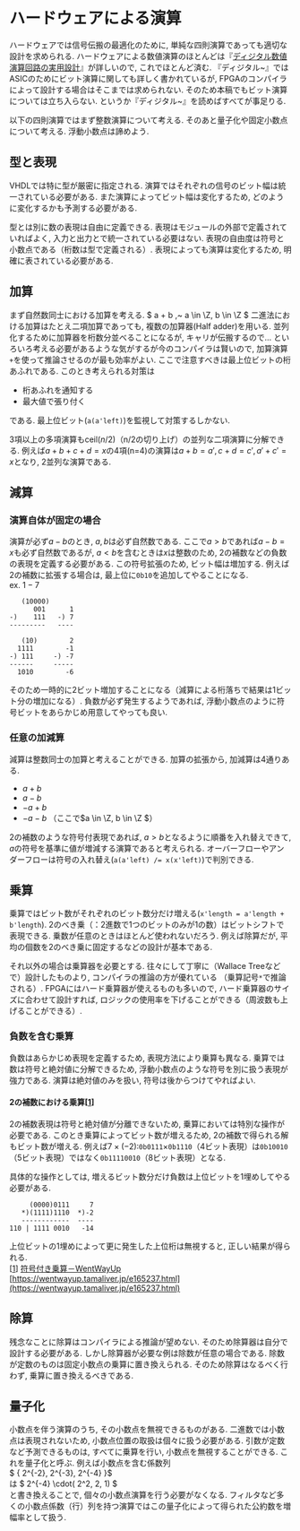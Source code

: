 # ハードウェアによる演算

ハードウェアでは信号伝搬の最適化のために, 単純な四則演算であっても適切な設計を求められる.
ハードウェアによる数値演算のほとんどは『[ディジタル数値演算回路の実用設計](https://books.google.co.jp/books/about/%E3%83%87%E3%82%A3%E3%82%B8%E3%82%BF%E3%83%AB%E6%95%B0%E5%80%A4%E6%BC%94%E7%AE%97%E5%9B%9E%E8%B7%AF%E3%81%AE%E5%AE%9F.html?id=q5tpGQAACAAJ&source=kp_book_description&redir_esc=y)』が詳しいので, これでほとんど済む.
『ディジタル~』ではASICのためにビット演算に関しても詳しく書かれているが, FPGAのコンパイラによって設計する場合はそこまでは求められない.
そのため本稿でもビット演算については立ち入らない.
というか『ディジタル~』を読めばすべてが事足りる.

以下の四則演算ではまず整数演算について考える.
そのあと量子化や固定小数点について考える.
浮動小数点は諦めよう.

## 型と表現

VHDLでは特に型が厳密に指定される.
演算ではそれぞれの信号のビット幅は統一されている必要がある.
また演算によってビット幅は変化するため, どのように変化するかも予測する必要がある.

型とは別に数の表現は自由に定義できる.
表現はモジュールの外部で定義されていればよく, 入力と出力とで統一されている必要はない.
表現の自由度は符号と小数点である（桁数は型で定義される）.
表現によっても演算は変化するため, 明確に表されている必要がある.

## 加算  

まず自然数同士における加算を考える.
$ a + b ,~ a \in \Z, b \in \Z $
二進法における加算はたとえ二項加算であっても, 複数の加算器(Half adder)を用いる.
並列化するために加算器を桁数分並べることになるが, キャリが伝搬するので…
といろいろ考える必要があるような気がするが今のコンパイラは賢いので, 加算演算`+`を使って推論させるのが最も効率がよい.
ここで注意すべきは最上位ビットの桁あふれである.
このとき考えられる対策は

- 桁あふれを通知する
- 最大値で張り付く

である.
最上位ビット(`a(a'left)`)を監視して対策するしかない.

3項以上の多項演算も$\mathrm{ceil}(n/2)$（n/2の切り上げ）の並列な二項演算に分解できる.
例えば$a+b+c+d=x$の4項(n=4)の演算は$a+b=a' , c+d=c' , a'+c'=x$となり, 2並列な演算である.

## 減算  

### 演算自体が固定の場合  

演算が必ず$a-b$のとき, $a, b$は必ず自然数である.
ここで$a>b$であれば$a-b=x$も必ず自然数であるが, 
$a<b$を含むときは$x$は整数のため, 2の補数などの負数の表現を定義する必要がある.
この符号拡張のため, ビット幅は増加する.
例えば2の補数に拡張する場合は, 最上位に`0b10`を追加してやることになる.  
ex. $1-7$

```
   (10000)
      001      1
-)    111   -) 7
---------   ----
```
```
   (10)        2
  1111        -1
-) 111     -) -7
------     -----
  1010        -6
```

そのため一時的に2ビット増加することになる（減算による桁落ちで結果は1ビット分の増加になる）.
負数が必ず発生するようであれば, 浮動小数点のように符号ビットをあらかじめ用意してやっても良い.

### 任意の加減算  

減算は整数同士の加算と考えることができる.
加算の拡張から, 加減算は4通りある.

- $a+b$
- $a-b$
- $-a+b$
- $-a-b$
  （ここで$a \in \Z, b \in \Z $）

2の補数のような符号付表現であれば, $a>b$となるように順番を入れ替えできて, 
$a$の符号を基準に値が増減する演算であると考えられる.
オーバーフローやアンダーフローは符号の入れ替え(`a(a'left) /= x(x'left)`)で判別できる.

## 乗算  

乗算ではビット数がそれぞれのビット数分だけ増える(`x'length = a'length + b'length`).
2のべき乗（：2進数で1つのビットのみが1の数）はビットシフトで表現できる.
乗数が任意のときはほとんど使われないだろう.
例えば除算だが, 平均の個数を2のべき乗に固定するなどの設計が基本である.

それ以外の場合は乗算器を必要とする.
往々にして丁寧に（Wallace Treeなどで）設計したものより, コンパイラの推論の方が優れている
（乗算記号`*`で推論される）. 
FPGAにはハード乗算器が使えるものも多いので, ハード乗算器のサイズに合わせて設計すれば, 
ロジックの使用率を下げることができる（周波数も上げることができる）. 

### 負数を含む乗算  

負数はあらかじめ表現を定義するため, 表現方法により乗算も異なる.
乗算では数は符号と絶対値に分解できるため, 浮動小数点のような符号を別に扱う表現が強力である.
演算は絶対値のみを扱い, 符号は後からつけてやればよい.

#### 2の補数における乗算[[1](signed_mpx)]  

2の補数表現は符号と絶対値が分離できないため, 乗算においては特別な操作が必要である.
このとき乗算によってビット数が増えるため, 2の補数で得られる解もビット数が増える.
例えば$7 \times (-2)$:`0b0111`$\times$`0b1110`（4ビット表現）は`0b10010`（5ビット表現）ではなく`0b11110010`（8ビット表現）となる.

具体的な操作としては, 増えるビット数分だけ負数は上位ビットを1埋めしてやる必要がある.
```
     (0000)0111     7
   *)(1111)1110  *)-2
   ------------  ----
110 | 1111 0010   -14  
```
上位ビットの1埋めによって更に発生した上位桁は無視すると, 正しい結果が得られる.  
[[1](signed_mpx)] [符号付き乗算－WentWayUp](https://wentwayup.tamaliver.jp/e165237.html)
     [https://wentwayup.tamaliver.jp/e165237.html](https://wentwayup.tamaliver.jp/e165237.html)


## 除算  

残念なことに除算はコンパイラによる推論が望めない.
そのため除算器は自分で設計する必要がある.
しかし除算器が必要な例は除数が任意の場合である.
除数が定数のものは固定小数点の乗算に置き換えられる.
そのため除算はなるべく行わず, 乗算に置き換えるべきである.

## 量子化

小数点を伴う演算のうち, その小数点を無視できるものがある.
二進数では小数点は表現されないため, 小数点位置の取扱は個々に扱う必要がある.
引数が定数など予測できるものは, すべてに乗算を行い, 小数点を無視することができる.
これを量子化と呼ぶ.
例えば小数点を含む係数列  
$ \{ 2^{-2}, 2^{-3}, 2^{-4} \}$  
は
$ 2^{-4} \cdot( 2^2, 2, 1) $  
と書き換えることで, 個々の小数点演算を行う必要がなくなる.
フィルタなど多くの小数点係数（行）列を持つ演算ではこの量子化によって得られた公約数を増幅率として扱う.